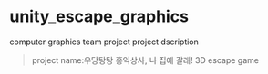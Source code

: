# unity_escape_graphics
computer graphics team project
project dscription
>project name:우당탕탕 홍익상사, 나 집에 갈래!
>3D escape game
